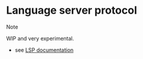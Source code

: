 # Language server protocol

> [!NOTE]
> WIP and very experimental.

* see [LSP documentation](https://learn.microsoft.com/en-us/visualstudio/extensibility/language-server-protocol?view=vs-2022)
